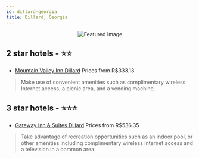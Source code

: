 ```yaml
---
id: dillard-georgia
title: Dillard, Georgia
---
```


<center><img src="https://i.travelapi.com/hotels/1000000/430000/424300/424220/4a76c4dd_b.jpg" alt="Featured Image" /></center>


##  2 star hotels - ⭐️⭐️

-    [Mountain Valley Inn Dillard](https://us.hurb.com/hotels/dillard/mountain-valley-inn-dillard-JNP-JP749386?cmp=18055) Prices from R$333.13
   > Make use of convenient amenities such as complimentary wireless Internet access, a picnic area, and a vending machine.

##  3 star hotels - ⭐️⭐️⭐️

-    [Gateway Inn & Suites Dillard](https://us.hurb.com/hotels/dillard/gateway-inn-suites-dillard-JNP-JP295199?cmp=18055) Prices from R$536.35
   > Take advantage of recreation opportunities such as an indoor pool, or other amenities including complimentary wireless Internet access and a television in a common area.
